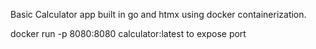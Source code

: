 Basic Calculator app built in go and htmx using docker containerization.

 docker run -p 8080:8080 calculator:latest
 to expose port